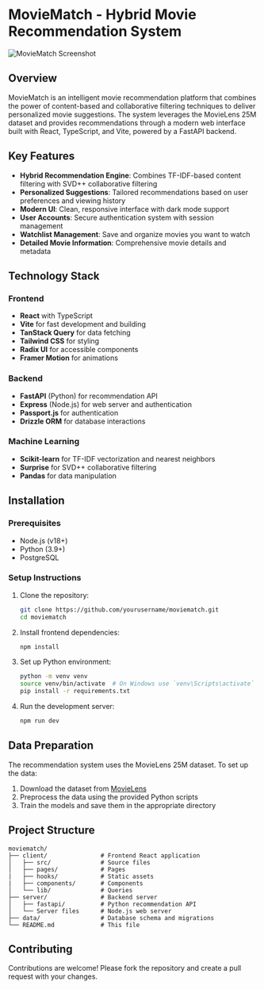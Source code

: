# MovieMatch - Hybrid Movie Recommendation System

![MovieMatch Screenshot](https://images.unsplash.com/photo-1626814026160-2237a95fc5a0?ixlib=rb-4.0.3&auto=format&fit=crop&w=1920&h=1080&q=80)

## Overview

MovieMatch is an intelligent movie recommendation platform that combines the power of content-based and collaborative filtering techniques to deliver personalized movie suggestions. The system leverages the MovieLens 25M dataset and provides recommendations through a modern web interface built with React, TypeScript, and Vite, powered by a FastAPI backend.

## Key Features

- **Hybrid Recommendation Engine**: Combines TF-IDF-based content filtering with SVD++ collaborative filtering
- **Personalized Suggestions**: Tailored recommendations based on user preferences and viewing history
- **Modern UI**: Clean, responsive interface with dark mode support
- **User Accounts**: Secure authentication system with session management
- **Watchlist Management**: Save and organize movies you want to watch
- **Detailed Movie Information**: Comprehensive movie details and metadata

## Technology Stack

### Frontend
- **React** with TypeScript
- **Vite** for fast development and building
- **TanStack Query** for data fetching
- **Tailwind CSS** for styling
- **Radix UI** for accessible components
- **Framer Motion** for animations

### Backend
- **FastAPI** (Python) for recommendation API
- **Express** (Node.js) for web server and authentication
- **Passport.js** for authentication
- **Drizzle ORM** for database interactions

### Machine Learning
- **Scikit-learn** for TF-IDF vectorization and nearest neighbors
- **Surprise** for SVD++ collaborative filtering
- **Pandas** for data manipulation

## Installation

### Prerequisites
- Node.js (v18+)
- Python (3.9+)
- PostgreSQL

### Setup Instructions

1. Clone the repository:
   ```bash
   git clone https://github.com/yourusername/moviematch.git
   cd moviematch
   ```

2. Install frontend dependencies:
   ```bash
   npm install
   ```

3. Set up Python environment:
   ```bash
   python -m venv venv
   source venv/bin/activate  # On Windows use `venv\Scripts\activate`
   pip install -r requirements.txt
   ```

4. Run the development server:
   ```bash
   npm run dev
   ```

## Data Preparation

The recommendation system uses the MovieLens 25M dataset. To set up the data:

1. Download the dataset from [MovieLens](https://grouplens.org/datasets/movielens/25m/)
2. Preprocess the data using the provided Python scripts
3. Train the models and save them in the appropriate directory

## Project Structure

```
moviematch/
├── client/               # Frontend React application
│   ├── src/              # Source files
│   ├── pages/            # Pages 
|   ├── hooks/            # Static assets
|   ├── components/       # Components
│   └── lib/              # Queries
├── server/               # Backend server
│   ├── fastapi/          # Python recommendation API
│   └── Server files      # Node.js web server
├── data/                 # Database schema and migrations
└── README.md             # This file
```

## Contributing

Contributions are welcome! Please fork the repository and create a pull request with your changes.
